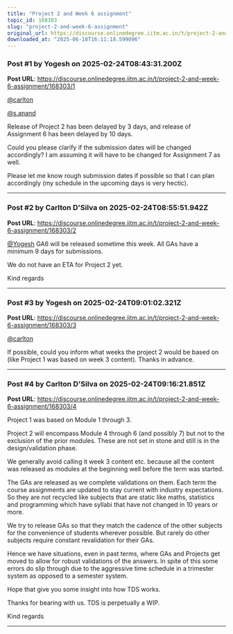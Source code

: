 ```yaml
---
title: "Project 2 and Week 6 assignment"
topic_id: 168303
slug: "project-2-and-week-6-assignment"
original_url: https://discourse.onlinedegree.iitm.ac.in/t/project-2-and-week-6-assignment/168303
downloaded_at: "2025-06-18T16:11:18.599096"
---
```


### Post #1 by Yogesh on 2025-02-24T08:43:31.200Z
**Post URL**: https://discourse.onlinedegree.iitm.ac.in/t/project-2-and-week-6-assignment/168303/1

[@carlton](/u/carlton)

[@s.anand](/u/s.anand)

Release of Project 2 has been delayed by 3 days, and release of Assignment 6 has been delayed by 10 days.

Could you please clarify if the submission dates will be changed accordingly? I am assuming it will have to be changed for Assignment 7 as well.

Please let me know rough submission dates if possible so that I can plan accordingly (my schedule in the upcoming days is very hectic).

---

### Post #2 by Carlton D'Silva on 2025-02-24T08:55:51.942Z
**Post URL**: https://discourse.onlinedegree.iitm.ac.in/t/project-2-and-week-6-assignment/168303/2

[@Yogesh](/u/yogesh)
 GA6 will be released sometime this week. All GAs have a minimum 9 days for submissions.

We do not have an ETA for Project 2 yet.

Kind regards

---

### Post #3 by Yogesh on 2025-02-24T09:01:02.321Z
**Post URL**: https://discourse.onlinedegree.iitm.ac.in/t/project-2-and-week-6-assignment/168303/3

[@carlton](/u/carlton)

If possible, could you inform what weeks the project 2 would be based on (like Project 1 was based on week 3 content). Thanks in advance.

---

### Post #4 by Carlton D'Silva on 2025-02-24T09:16:21.851Z
**Post URL**: https://discourse.onlinedegree.iitm.ac.in/t/project-2-and-week-6-assignment/168303/4

Project 1 was based on Module 1 through 3.

Project 2 will encompass Module 4 through 6 (and possibly 7) but not to the exclusion of the prior modules. These are not set in stone and still is in the design/validation phase.

We generally avoid calling it week 3 content etc. because all the content was released as modules at the beginning well before the term was started.

The GAs are released as we complete validations on them. Each term the course assignments are updated to stay current with industry expectations. So they are not recycled like subjects that are static like maths, statistics and programming which have syllabi that have not changed in 10 years or more.

We try to release GAs so that they match the cadence of the other subjects for the convenience of students wherever possible. But rarely do other subjects require constant revalidation for their GAs.

Hence we have situations, even in past terms, where GAs and Projects get moved to allow for robust validations of the answers. In spite of this some errors do slip through due to the aggressive time schedule in a trimester system as opposed to a semester system.

Hope that give you some insight into how TDS works.

Thanks for bearing with us. TDS is perpetually a WIP.

Kind regards

---
